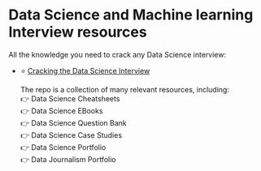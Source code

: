 # Data Science and Machine learning Interview resources

All the knowledge you need to crack any Data Science interview:


* ⭐ [Cracking the Data Science Interview](https://github.com/khanhnamle1994/cracking-the-data-science-interview)

    The repo is a collection of many relevant resources, including:  
    👉 Data Science Cheatsheets  
    👉 Data Science EBooks  
    👉 Data Science Question Bank  
    👉 Data Science Case Studies  
    👉 Data Science Portfolio  
    👉 Data Journalism Portfolio  

